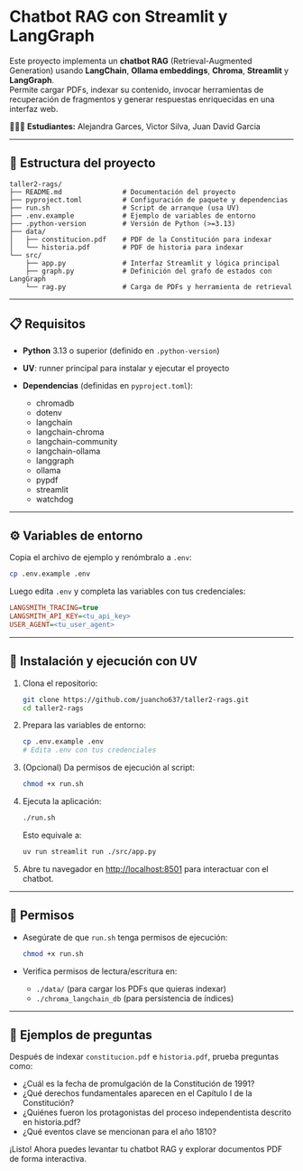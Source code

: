 # Chatbot RAG con Streamlit y LangGraph

Este proyecto implementa un **chatbot RAG** (Retrieval-Augmented Generation) usando **LangChain**, **Ollama embeddings**, **Chroma**, **Streamlit** y **LangGraph**.  
Permite cargar PDFs, indexar su contenido, invocar herramientas de recuperación de fragmentos y generar respuestas enriquecidas en una interfaz web.

👨🏽‍💻 **Estudiantes:** Alejandra Garces, Victor Silva, Juan David Garcia

---

## 📂 Estructura del proyecto

```text
taller2-rags/
├── README.md               # Documentación del proyecto
├── pyproject.toml          # Configuración de paquete y dependencias
├── run.sh                  # Script de arranque (usa UV)
├── .env.example            # Ejemplo de variables de entorno
├── .python-version         # Versión de Python (>=3.13)
├── data/
│   ├── constitucion.pdf    # PDF de la Constitución para indexar
│   └── historia.pdf        # PDF de historia para indexar
└── src/
    ├── app.py              # Interfaz Streamlit y lógica principal
    ├── graph.py            # Definición del grafo de estados con LangGraph
    └── rag.py              # Carga de PDFs y herramienta de retrieval
````

---

## 📋 Requisitos

* **Python** 3.13 o superior (definido en `.python-version`)
* **UV**: runner principal para instalar y ejecutar el proyecto
* **Dependencias** (definidas en `pyproject.toml`):

  * chromadb
  * dotenv
  * langchain
  * langchain-chroma
  * langchain-community
  * langchain-ollama
  * langgraph
  * ollama
  * pypdf
  * streamlit
  * watchdog

---

## ⚙️ Variables de entorno

Copia el archivo de ejemplo y renómbralo a `.env`:

```bash
cp .env.example .env
```

Luego edita `.env` y completa las variables con tus credenciales:

```ini
LANGSMITH_TRACING=true
LANGSMITH_API_KEY=<tu_api_key>
USER_AGENT=<tu_user_agent>
```

---

## 🚀 Instalación y ejecución con UV

1. Clona el repositorio:

   ```bash
   git clone https://github.com/juancho637/taller2-rags.git
   cd taller2-rags
   ```
2. Prepara las variables de entorno:

   ```bash
   cp .env.example .env
   # Edita .env con tus credenciales
   ```
3. (Opcional) Da permisos de ejecución al script:

   ```bash
   chmod +x run.sh
   ```
4. Ejecuta la aplicación:

   ```bash
   ./run.sh
   ```

   Esto equivale a:

   ```bash
   uv run streamlit run ./src/app.py
   ```
5. Abre tu navegador en [http://localhost:8501](http://localhost:8501) para interactuar con el chatbot.

---

## 🔐 Permisos

* Asegúrate de que `run.sh` tenga permisos de ejecución:

  ```bash
  chmod +x run.sh
  ```
* Verifica permisos de lectura/escritura en:

  * `./data/` (para cargar los PDFs que quieras indexar)
  * `./chroma_langchain_db` (para persistencia de índices)

---

## 💬 Ejemplos de preguntas

Después de indexar `constitucion.pdf` e `historia.pdf`, prueba preguntas como:

* ¿Cuál es la fecha de promulgación de la Constitución de 1991?
* ¿Qué derechos fundamentales aparecen en el Capítulo I de la Constitución?
* ¿Quiénes fueron los protagonistas del proceso independentista descrito en historia.pdf?
* ¿Qué eventos clave se mencionan para el año 1810?

¡Listo! Ahora puedes levantar tu chatbot RAG y explorar documentos PDF de forma interactiva.
